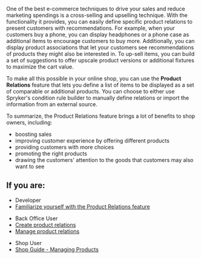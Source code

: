 One of the best e-commerce techniques to drive your sales and reduce marketing spendings is a cross-selling and upselling technique. With the functionality it provides, you can easily define specific product relations to present customers with recommendations. For example, when your customers buy a phone, you can display headphones or a phone case as additional items to encourage customers to buy more. Additionally, you can display product associations that let your customers see recommendations of products they might also be interested in. To up-sell items, you can build a set of suggestions to offer upscale product versions or additional fixtures to maximize the cart value. 

To make all this possible in your online shop, you can use the **Product Relations** feature that lets you define a list of items to be displayed as a set of comparable or additional products. You can choose to either use Spryker's condition rule builder to manually define relations or import the information from an external source.

To summarize, the Product Relations feature brings a lot of benefits to shop owners, including:

* boosting sales 
* improving customer experience by offering different products
* providing customers with more choices
* promoting the right products
* drawing the customers' attention to the goods that customers may also want to see

## If you are:

<div class="mr-container">
    <div class="mr-list-container">
        <!-- col1 -->
        <div class="mr-col">
            <ul class="mr-list mr-list-green">
                <li class="mr-title">Developer</li>
                <li><a href="https://documentation.spryker.com/v4/docs/product-relations-feature-overview" class="mr-link">Familiarize yourself with the Product Relations feature</a></li>
            </ul>
        </div>
 <!-- col2 -->
        <div class="mr-col">
            <ul class="mr-list mr-list-blue">
                <li class="mr-title"> Back Office User</li>
                <li><a href="https://documentation.spryker.com/v4/docs/creating-a-product-relation" class="mr-link">Create product relations</a></li>
                 <li><a href="https://documentation.spryker.com/v4/docs/managing-product-relations" class="mr-link">Manage product relations</a></li>
            </ul>
        </div>
        <!-- col3 -->
        <div class="mr-col">
            <ul class="mr-list mr-list-blue">
                <li class="mr-title"> Shop User</li>
                <li><a href="https://documentation.spryker.com/v4/docs/shop-guide-managing-products" class="mr-link">Shop Guide - Managing Products</a></li>
            </ul>
        </div>
           </div>  
     </div>
